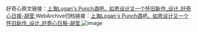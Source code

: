 好奇心原文链接：[上海Logan's Punch酒吧，如恩设计又一个怀旧新作_设计_好奇心日报-胡莹 ](https://www.qdaily.com/articles/8171.html)
WebArchive归档链接：[上海Logan's Punch酒吧，如恩设计又一个怀旧新作_设计_好奇心日报-胡莹 ](http://web.archive.org/web/20181001164058/http://www.qdaily.com:80/articles/8171.html)
![image](http://ww3.sinaimg.cn/large/007d5XDply1g3vb07stgqj30u050nkjl)